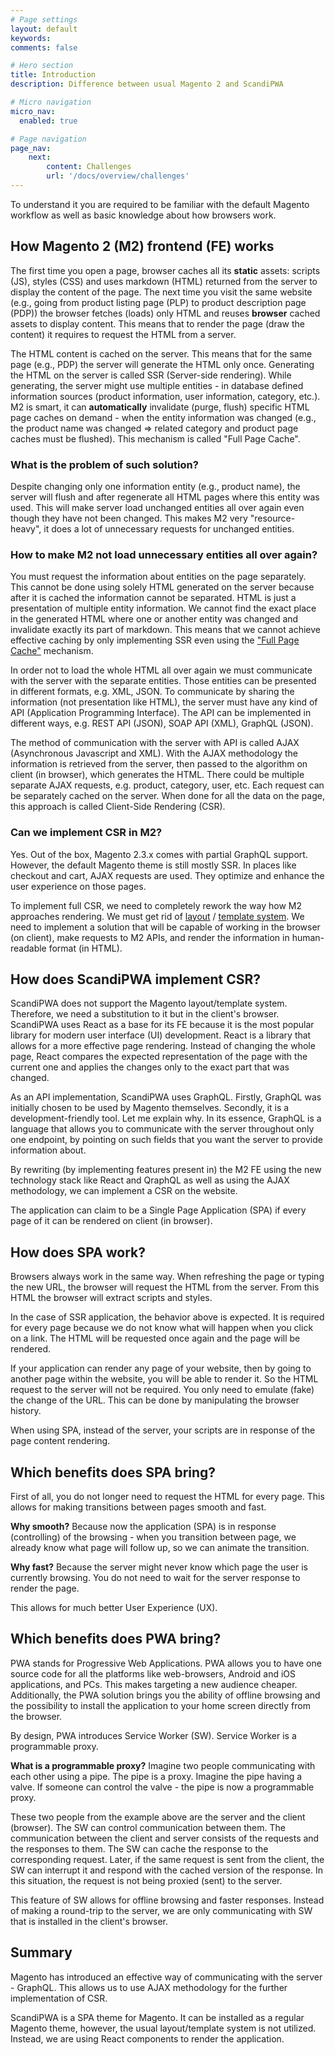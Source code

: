 ```yaml
---
# Page settings
layout: default
keywords:
comments: false

# Hero section
title: Introduction
description: Difference between usual Magento 2 and ScandiPWA

# Micro navigation
micro_nav:
  enabled: true

# Page navigation
page_nav:
    next:
        content: Challenges
        url: '/docs/overview/challenges'
---
```


<!-- 
ScandiPWA is based on React and utilizes GraphQL API of Magento 2.3. The problem which our solution solves and the motivation behind the chosen technology stack can be found in the [introduction to ScandiPWA Technology Stack](/docs/overview/introduction/).

Implementing the SPA is challenging. There are multiple limitations which must be addressed when going for CSR. Find out more about [SPA application challenges](/docs/overview/challenges/). -->


To understand it you are required to be familiar with the default Magento workflow as well as basic knowledge about how browsers work.

## How Magento 2 (M2) frontend (FE) works

The first time you open a page, browser caches all its **static** assets: scripts (JS), styles (CSS) and uses markdown (HTML) returned from the server to display the content of the page. The next time you visit the same website (e.g., going from product listing page (PLP) to product description page (PDP)) the browser fetches (loads) only HTML and reuses **browser** cached assets to display content. This means that to render the page (draw the content) it requires to request the HTML from a server.

The HTML content is cached on the server. This means that for the same page (e.g., PDP) the server will generate the HTML only once. Generating the HTML on the server is called SSR (Server-side rendering). While generating, the server might use multiple entities - in database defined information sources (product information, user information, category, etc.). M2 is smart, it can **automatically** invalidate (purge, flush) specific HTML page caches on demand - when the entity information was changed (e.g., the product name was changed => related category and product page caches must be flushed). This mechanism is called "Full Page Cache".

### What is the problem of such solution?

Despite changing only one information entity (e.g., product name), the server will flush and after regenerate all HTML pages where this entity was used. This will make server load unchanged entities all over again even though they have not been changed. This makes M2 very "resource-heavy", it does a lot of unnecessary requests for unchanged entities.

### How to make M2 not load unnecessary entities all over again?

You must request the information about entities on the page separately. This cannot be done using solely HTML generated on the server because after it is cached the information cannot be separated. HTML is just a presentation of multiple entity information. We cannot find the exact place in the generated HTML where one or another entity was changed and invalidate exactly its part of markdown. This means that we cannot achieve effective caching by only implementing SSR even using the ["Full Page Cache"](https://docs.magento.com/m2/ee/user_guide/system/cache-full-page.html) mechanism.

In order not to load the whole HTML all over again we must communicate with the server with the separate entities. Those entities can be presented in different formats, e.g. XML, JSON. To communicate by sharing the information (not presentation like HTML), the server must have any kind of API (Application Programming Interface). The API can be implemented in different ways, e.g. REST API (JSON), SOAP API (XML), GraphQL (JSON).

The method of communication with the server with API is called AJAX (Asynchronous Javascript and XML). With the AJAX methodology the information is retrieved from the server, then passed to the algorithm on client (in browser), which generates the HTML. There could be multiple separate AJAX requests, e.g. product, category, user, etc. Each request can be separately cached on the server. When done for all the data on the page, this approach is called Client-Side Rendering (CSR).

### Can we implement CSR in M2?

Yes. Out of the box, Magento 2.3.x comes with partial GraphQL support. However, the default Magento theme is still mostly SSR. In places like checkout and cart, AJAX requests are used. They optimize and enhance the user experience on those pages.

To implement full CSR, we need to completely rework the way how M2 approaches rendering. We must get rid of [layout](https://devdocs.magento.com/guides/v2.3/frontend-dev-guide/layouts/layout-overview.html) / [template system](https://devdocs.magento.com/guides/v2.3/frontend-dev-guide/templates/template-overview.html). We need to implement a solution that will be capable of working in the browser (on client), make requests to M2 APIs, and render the information in human-readable format (in HTML).


## How does ScandiPWA implement CSR?

ScandiPWA does not support the Magento layout/template system. Therefore, we need a substitution to it but in the client's browser. ScandiPWA uses React as a base for its FE because it is the most popular library for modern user interface (UI) development. React is a library that allows for a more effective page rendering. Instead of changing the whole page, React compares the expected representation of the page with the current one and applies the changes only to the exact part that was changed.

As an API implementation, ScandiPWA uses GraphQL. Firstly, GraphQL was initially chosen to be used by Magento themselves. Secondly, it is a development-friendly tool. Let me explain why. In its essence, GraphQL is a language that allows you to communicate with the server throughout only one endpoint, by pointing on such fields that you want the server to provide information about.

By rewriting (by implementing features present in) the M2 FE using the new technology stack like React and QraphQL as well as using the AJAX methodology, we can implement a CSR on the website.

The application can claim to be a Single Page Application (SPA) if every page of it can be rendered on client (in browser).

## How does SPA work?

Browsers always work in the same way. When refreshing the page or typing the new URL, the browser will request the HTML from the server. From this HTML the browser will extract scripts and styles.

In the case of SSR application, the behavior above is expected. It is required for every page because we do not know what will happen when you click on a link. The HTML will be requested once again and the page will be rendered.

If your application can render any page of your website, then by going to another page within the website, you will be able to render it. So the HTML request to the server will not be required. You only need to emulate (fake) the change of the URL. This can be done by manipulating the browser history.

When using SPA, instead of the server, your scripts are in response of the page content rendering.

## Which benefits does SPA bring?

First of all, you do not longer need to request the HTML for every page. This allows for making transitions between pages smooth and fast.

**Why smooth?** Because now the application (SPA) is in response (controlling) of the browsing - when you transition between page, we already know what page will follow up, so we can animate the transition.

**Why fast?** Because the server might never know which page the user is currently browsing. You do not need to wait for the server response to render the page.

This allows for much better User Experience (UX).

## Which benefits does PWA bring?

PWA stands for Progressive Web Applications. PWA allows you to have one source code for all the platforms like web-browsers, Android and iOS applications, and PCs. This makes targeting a new audience cheaper. Additionally, the PWA solution brings you the ability of offline browsing and the possibility to install the application to your home screen directly from the browser.

By design, PWA introduces Service Worker (SW). Service Worker is a programmable proxy.

**What is a programmable proxy?** Imagine two people communicating with each other using a pipe. The pipe is a proxy. Imagine the pipe having a valve. If someone can control the valve - the pipe is now a programmable proxy.

These two people from the example above are the server and the client (browser). The SW can control communication between them. The communication between the client and server consists of the requests and the responses to them. The SW can cache the response to the corresponding request. Later, if the same request is sent from the client, the SW can interrupt it and respond with the cached version of the response. In this situation, the request is not being proxied (sent) to the server.

This feature of SW allows for offline browsing and faster responses. Instead of making a round-trip to the server, we are only communicating with SW that is installed in the client's browser.

## Summary

Magento has introduced an effective way of communicating with the server - GraphQL. This allows us to use AJAX methodology for the further implementation of CSR.

ScandiPWA is a SPA theme for Magento. It can be installed as a regular Magento theme, however, the usual layout/template system is not utilized. Instead, we are using React components to render the application.

